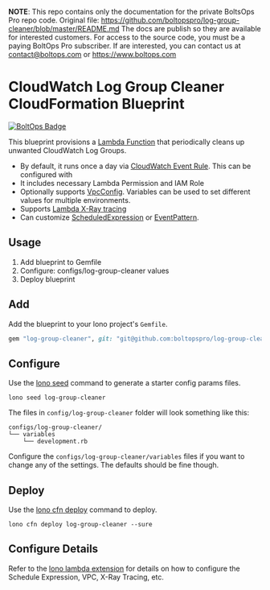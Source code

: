 <!-- note marker start -->
**NOTE**: This repo contains only the documentation for the private BoltsOps Pro repo code.
Original file: https://github.com/boltopspro/log-group-cleaner/blob/master/README.md
The docs are publish so they are available for interested customers.
For access to the source code, you must be a paying BoltOps Pro subscriber.
If are interested, you can contact us at contact@boltops.com or https://www.boltops.com

<!-- note marker end -->

# CloudWatch Log Group Cleaner CloudFormation Blueprint

[![BoltOps Badge](https://img.boltops.com/boltops/badges/boltops-badge.png)](https://www.boltops.com)

This blueprint provisions a [Lambda Function](https://docs.aws.amazon.com/AWSCloudFormation/latest/UserGuide/aws-resource-lambda-function.html) that periodically cleans up unwanted CloudWatch Log Groups.

* By default, it runs once a day via [CloudWatch Event Rule](https://docs.aws.amazon.com/AWSCloudFormation/latest/UserGuide/aws-resource-events-rule.html). This can be configured with
* It includes necessary Lambda Permission and IAM Role
* Optionally supports [VpcConfig](https://docs.aws.amazon.com/AWSCloudFormation/latest/UserGuide/aws-resource-lambda-function.html#cfn-lambda-function-vpcconfig). Variables can be used to set different values for multiple environments.
* Supports [Lambda X-Ray tracing](https://docs.aws.amazon.com/lambda/latest/dg/lambda-x-ray.html)
* Can customize [ScheduledExpression](https://docs.aws.amazon.com/eventbridge/latest/userguide/scheduled-events.html) or [EventPattern](https://docs.aws.amazon.com/eventbridge/latest/userguide/aws-events.html).

## Usage

1. Add blueprint to Gemfile
2. Configure: configs/log-group-cleaner values
3. Deploy blueprint

## Add

Add the blueprint to your lono project's `Gemfile`.

```ruby
gem "log-group-cleaner", git: "git@github.com:boltopspro/log-group-cleaner.git"
```

## Configure

Use the [lono seed](https://lono.cloud/reference/lono-seed/) command to generate a starter config params files.

    lono seed log-group-cleaner

The files in `config/log-group-cleaner` folder will look something like this:

    configs/log-group-cleaner/
    └── variables
        └── development.rb

Configure the `configs/log-group-cleaner/variables` files if you want to change any of the settings. The defaults should be fine though.

## Deploy

Use the [lono cfn deploy](http://lono.cloud/reference/lono-cfn-deploy/) command to deploy.

    lono cfn deploy log-group-cleaner --sure

## Configure Details

Refer to the [lono lambda extension](https://github.com/boltopspro-docs/lambda_extension) for details on how to configure the Schedule Expression, VPC, X-Ray Tracing, etc.
